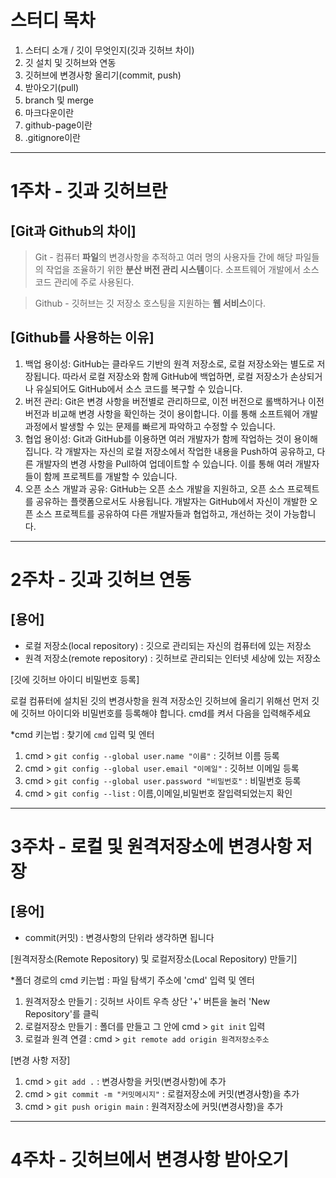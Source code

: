 # 스터디 목차

1. 스터디 소개 / 깃이 무엇인지(깃과 깃허브 차이)
1. 깃 설치 및 깃허브와 연동
1. 깃허브에 변경사항 올리기(commit, push)
1. 받아오기(pull)
1. branch 및 merge
1. 마크다운이란
1. github-page이란
1. .gitignore이란

---

# 1주차 - 깃과 깃허브란

## [Git과 Github의 차이]
> Git - 컴퓨터 **파일**의 변경사항을 추적하고 여러 명의 사용자들 간에 해당 파일들의 작업을 조율하기 위한 **분산 버전 관리 시스템**이다. 소프트웨어 개발에서 소스 코드 관리에 주로 사용된다. 

> Github - 깃허브는 깃 저장소 호스팅을 지원하는 **웹 서비스**이다.

## [Github를 사용하는 이유]
1. 백업 용이성: GitHub는 클라우드 기반의 원격 저장소로, 로컬 저장소와는 별도로 저장됩니다. 따라서 로컬 저장소와 함께 GitHub에 백업하면, 로컬 저장소가 손상되거나 유실되어도 GitHub에서 소스 코드를 복구할 수 있습니다.
2. 버전 관리: Git은 변경 사항을 버전별로 관리하므로, 이전 버전으로 롤백하거나 이전 버전과 비교해 변경 사항을 확인하는 것이 용이합니다. 이를 통해 소프트웨어 개발 과정에서 발생할 수 있는 문제를 빠르게 파악하고 수정할 수 있습니다.
3. 협업 용이성: Git과 GitHub를 이용하면 여러 개발자가 함께 작업하는 것이 용이해집니다. 각 개발자는 자신의 로컬 저장소에서 작업한 내용을 Push하여 공유하고, 다른 개발자의 변경 사항을 Pull하여 업데이트할 수 있습니다. 이를 통해 여러 개발자들이 함께 프로젝트를 개발할 수 있습니다.
4. 오픈 소스 개발과 공유: GitHub는 오픈 소스 개발을 지원하고, 오픈 소스 프로젝트를 공유하는 플랫폼으로서도 사용됩니다. 개발자는 GitHub에서 자신이 개발한 오픈 소스 프로젝트를 공유하여 다른 개발자들과 협업하고, 개선하는 것이 가능합니다.

---

# 2주차 - 깃과 깃허브 연동

## \[용어]
* 로컬 저장소(local repository) : 깃으로 관리되는 자신의 컴퓨터에 있는 저장소
* 원격 저장소(remote repository) : 깃허브로 관리되는 인터넷 세상에 있는 저장소

[깃에 깃허브 아이디 비밀번호 등록]

로컬 컴퓨터에 설치된 깃의 변경사항을 원격 저장소인 깃허브에 올리기 위해선 먼저 깃에 깃허브 아이디와 비밀번호를 등록해야 합니다. cmd를 켜서 다음을 입력해주세요

*cmd 키는법 : 찾기에 `cmd` 입력 및 엔터

1. cmd > `git config --global user.name "이름"` : 깃허브 이름 등록
1. cmd > `git config --global user.email "이메일"` : 깃허브 이메일 등록
1. cmd > `git config --global user.password "비밀번호"` : 비밀번호 등록
1. cmd > `git config --list` : 이름,이메일,비밀번호 잘입력되었는지 확인

---

# 3주차 - 로컬 및 원격저장소에 변경사항 저장

## \[용어]
* commit(커밋) : 변경사항의 단위라 생각하면 됩니다

[원격저장소(Remote Repository) 및 로컬저장소(Local Repository) 만들기]

*폴더 경로의 cmd 키는법 : 파일 탐색기 주소에 'cmd' 입력 및 엔터

1. 원격저장소 만들기 : 깃허브 사이트 우측 상단 '+' 버튼을 눌러 'New Repository'를 클릭
1. 로컬저장소 만들기 : 폴더를 만들고 그 안에 cmd > `git init` 입력
1. 로컬과 원격 연결 : cmd > `git remote add origin 원격저장소주소`

[변경 사항 저장]

1. cmd > `git add .` : 변경사항을 커밋(변경사항)에 추가
1. cmd > `git commit -m "커밋메시지"` : 로컬저장소에 커밋(변경사항)을 추가
1. cmd > `git push origin main` : 원격저장소에 커밋(변경사항)을 추가

---

# 4주차 - 깃허브에서 변경사항 받아오기